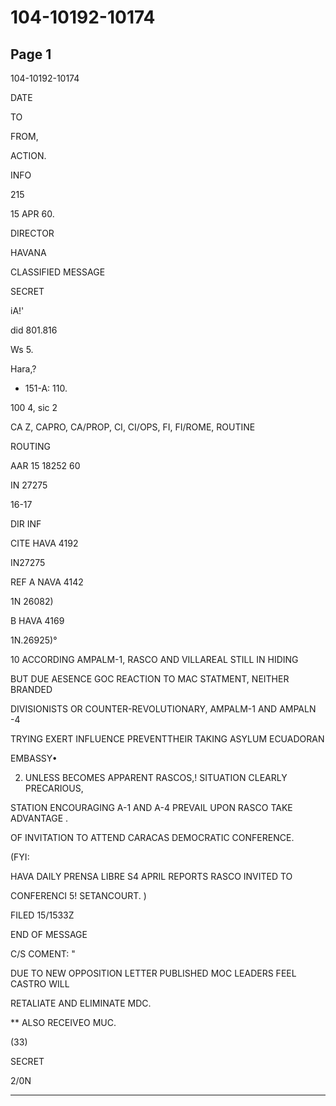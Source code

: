 # 104-10192-10174

## Page 1

104-10192-10174

DATE

TO

FROM,

ACTION.

INFO

215

15 APR 60.

DIRECTOR

HAVANA

CLASSIFIED MESSAGE

SECRET

iA!'

did 801.816

Ws 5.

Hara,?

- 151-A: 110.

100 4, sic 2

CA Z, CAPRO, CA/PROP, CI, CI/OPS, FI, FI/ROME, ROUTINE

ROUTING

AAR 15 18252 60

IN 27275

16-17

DIR INF

CITE HAVA 4192

IN27275

REF A NAVA 4142

1N 26082)

B HAVA 4169

1N.26925)°

10 ACCORDING AMPALM-1, RASCO AND VILLAREAL STILL IN HIDING

BUT DUE AESENCE GOC REACTION TO MAC STATMENT, NEITHER BRANDED

DIVISIONISTS OR COUNTER-REVOLUTIONARY, AMPALM-1 AND AMPALN -4

TRYING EXERT INFLUENCE PREVENTTHEIR TAKING ASYLUM ECUADORAN

EMBASSY•

2. UNLESS BECOMES APPARENT RASCOS,! SITUATION CLEARLY PRECARIOUS,

STATION ENCOURAGING A-1 AND A-4 PREVAIL UPON RASCO TAKE ADVANTAGE .

OF INVITATION TO ATTEND CARACAS DEMOCRATIC CONFERENCE.

(FYI:

HAVA DAILY PRENSA LIBRE S4 APRIL REPORTS RASCO INVITED TO

CONFERENCI 5! SETANCOURT. )

FILED 15/1533Z

END OF MESSAGE

C/S COMENT: "

DUE TO NEW OPPOSITION LETTER PUBLISHED MOC LEADERS FEEL CASTRO WILL

RETALIATE AND ELIMINATE MDC.

** ALSO RECEIVEO MUC.

(33)

SECRET

2/0N

---

